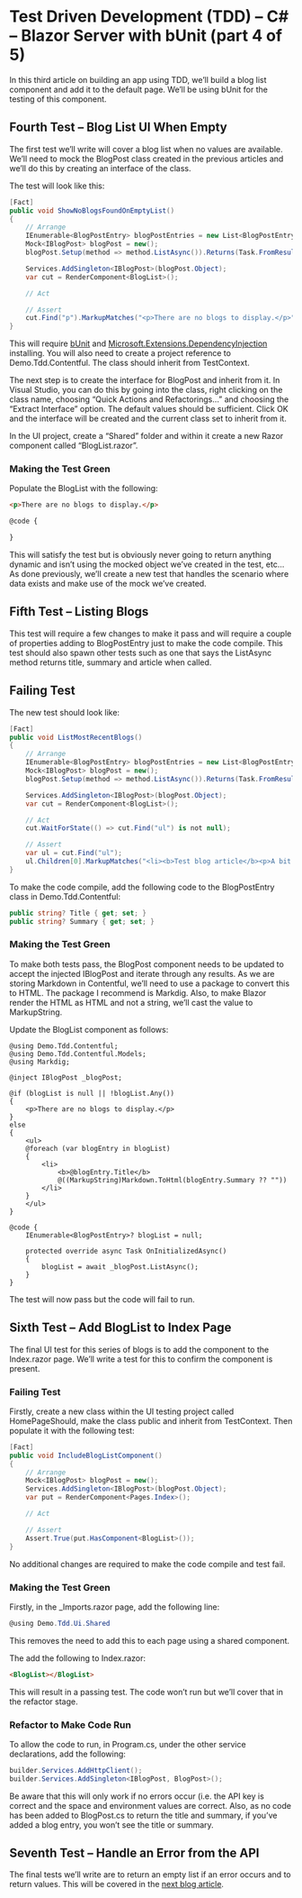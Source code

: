 # Test Driven Development (TDD) – C# – Blazor Server with bUnit (part 4 of 5)

In this third article on building an app using TDD, we’ll build a blog list component and add it to the default page. We’ll be using bUnit for the testing of this component.

## Fourth Test – Blog List UI When Empty
The first test we’ll write will cover a blog list when no values are available. We’ll need to mock the BlogPost class created in the previous articles and we’ll do this by creating an interface of the class.

The test will look like this:

```csharp
[Fact]
public void ShowNoBlogsFoundOnEmptyList()
{
	// Arrange
	IEnumerable<BlogPostEntry> blogPostEntries = new List<BlogPostEntry>();
	Mock<IBlogPost> blogPost = new();
	blogPost.Setup(method => method.ListAsync()).Returns(Task.FromResult(blogPostEntries));

	Services.AddSingleton<IBlogPost>(blogPost.Object);
	var cut = RenderComponent<BlogList>();

	// Act

	// Assert
	cut.Find("p").MarkupMatches("<p>There are no blogs to display.</p>");
}
```

This will require [bUnit](https://www.nuget.org/packages/bunit/) and [Microsoft.Extensions.DependencyInjection](https://www.nuget.org/packages/Microsoft.Extensions.DependencyInjection/7.0.0?_src=template) installing. You will also need to create a project reference to Demo.Tdd.Contentful. The class should inherit from TestContext.

The next step is to create the interface for BlogPost and inherit from it. In Visual Studio, you can do this by going into the class, right clicking on the class name, choosing “Quick Actions and Refactorings…” and choosing the “Extract Interface” option. The default values should be sufficient. Click OK and the interface will be created and the current class set to inherit from it.

In the UI project, create a “Shared” folder and within it create a new Razor component called “BlogList.razor”.

### Making the Test Green

Populate the BlogList with the following:

```html
<p>There are no blogs to display.</p>

@code {

}
```

This will satisfy the test but is obviously never going to return anything dynamic and isn’t using the mocked object we’ve created in the test, etc… As done previously, we’ll create a new test that handles the scenario where data exists and make use of the mock we’ve created.

## Fifth Test – Listing Blogs

This test will require a few changes to make it pass and will require a couple of properties adding to BlogPostEntry just to make the code compile. This test should also spawn other tests such as one that says the ListAsync method returns title, summary and article when called.

## Failing Test

The new test should look like:

```csharp
[Fact]
public void ListMostRecentBlogs()
{
	// Arrange
	IEnumerable<BlogPostEntry> blogPostEntries = new List<BlogPostEntry>() { new BlogPostEntry() { Title = "Test blog article", Summary = "A bit of blurb with some __bold__ text." } };
	Mock<IBlogPost> blogPost = new();
	blogPost.Setup(method => method.ListAsync()).Returns(Task.FromResult(blogPostEntries));

	Services.AddSingleton<IBlogPost>(blogPost.Object);
	var cut = RenderComponent<BlogList>();

	// Act
	cut.WaitForState(() => cut.Find("ul") is not null);

	// Assert
	var ul = cut.Find("ul");
	ul.Children[0].MarkupMatches("<li><b>Test blog article</b><p>A bit of blurb with some <strong>bold</strong> text.</p></li>");
}
```

To make the code compile, add the following code to the BlogPostEntry class in Demo.Tdd.Contentful:

```csharp
public string? Title { get; set; }
public string? Summary { get; set; }
```

### Making the Test Green

To make both tests pass, the BlogPost component needs to be updated to accept the injected IBlogPost and iterate through any results. As we are storing Markdown in Contentful, we’ll need to use a package to convert this to HTML. The package I recommend is Markdig. Also, to make Blazor render the HTML as HTML and not a string, we’ll cast the value to MarkupString.

Update the BlogList component as follows:

```cshtml
@using Demo.Tdd.Contentful;
@using Demo.Tdd.Contentful.Models;
@using Markdig;

@inject IBlogPost _blogPost;

@if (blogList is null || !blogList.Any())
{
    <p>There are no blogs to display.</p>
}
else
{
    <ul>
    @foreach (var blogEntry in blogList)
    {
        <li>
            <b>@blogEntry.Title</b>
            @((MarkupString)Markdown.ToHtml(blogEntry.Summary ?? ""))
        </li>
    }
    </ul>
}

@code {
    IEnumerable<BlogPostEntry>? blogList = null;

    protected override async Task OnInitializedAsync()
    {
        blogList = await _blogPost.ListAsync();
    }
}
```

The test will now pass but the code will fail to run.

## Sixth Test – Add BlogList to Index Page

The final UI test for this series of blogs is to add the component to the Index.razor page. We’ll write a test for this to confirm the component is present.

### Failing Test

Firstly, create a new class within the UI testing project called HomePageShould, make the class public and inherit from TestContext. Then populate it with the following test:

```csharp
[Fact]
public void IncludeBlogListComponent()
{
    // Arrange
    Mock<IBlogPost> blogPost = new();
    Services.AddSingleton<IBlogPost>(blogPost.Object);
    var put = RenderComponent<Pages.Index>();

    // Act

    // Assert
    Assert.True(put.HasComponent<BlogList>());
}
```

No additional changes are required to make the code compile and test fail.

### Making the Test Green

Firstly, in the _Imports.razor page, add the following line:

```csharp
@using Demo.Tdd.Ui.Shared
```

This removes the need to add this to each page using a shared component.

The add the following to Index.razor:

```html
<BlogList></BlogList>
```

This will result in a passing test. The code won’t run but we’ll cover that in the refactor stage.

### Refactor to Make Code Run

To allow the code to run, in Program.cs, under the other service declarations, add the following:

```csharp
builder.Services.AddHttpClient();
builder.Services.AddSingleton<IBlogPost, BlogPost>();
```

Be aware that this will only work if no errors occur (i.e. the API key is correct and the space and environment values are correct. Also, as no code has been added to BlogPost.cs to return the title and summary, if you’ve added a blog entry, you won’t see the title or summary.

## Seventh Test – Handle an Error from the API
The final tests we’ll write are to return an empty list if an error occurs and to return values. This will be covered in the [next blog article](2022-12-31-Test-Driven-Development-with-csharp-part-5-Finishing-the-app.md).